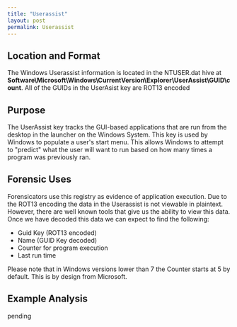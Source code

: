 ```yaml
---
title: "Userassist"
layout: post
permalink: Userassist
---
```


## Location and Format

The Windows Userassist information is located in the NTUSER.dat hive at **Software\Microsoft\Windows\CurrentVersion\Explorer\UserAssist\GUID\count**. All of the GUIDs in the UserAsist key are ROT13 encoded

## Purpose

The UserAssist key tracks the GUI-based applications that are run from the desktop in the launcher on the Windows System. This key is used by Windows to populate a user's start menu. This allows Windows to attempt to "predict" what the user will want to run based on how many times a program was previously ran.

## Forensic Uses

Forensicators use this registry as evidence of application execution. Due to the ROT13 encoding the data in the Userassist is not viewable in plaintext. However, there are well known tools that give us the ability to view this data. Once we have decoded this data we can expect to find the following:
-  Guid Key (ROT13 encoded)
-  Name (GUID Key decoded)
-  Counter for program execution
-  Last run time

Please note that in Windows versions lower than 7 the Counter starts at 5 by default. This is by design from Microsoft.

## Example Analysis

pending